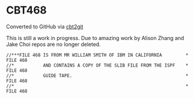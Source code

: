 # CBT468
Converted to GitHub via [cbt2git](https://github.com/wizardofzos/cbt2git)

This is still a work in progress. 
Due to amazing work by Alison Zhang and Jake Choi repos are no longer deleted.

```
//***FILE 468 IS FROM MR WILLIAM SMITH OF IBM IN CALIFORNIA         *   FILE 468
//*           AND CONTAINS A COPY OF THE SLIB FILE FROM THE ISPF    *   FILE 468
//*           GUIDE TAPE.                                           *   FILE 468
//*                                                                 *   FILE 468
```
